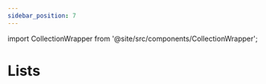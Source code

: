 ```yaml
---
sidebar_position: 7
---
```



import CollectionWrapper from '@site/src/components/CollectionWrapper';

# Lists

<CollectionWrapper record="lists" collection="core" />


